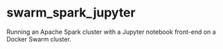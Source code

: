 # swarm_spark_jupyter
Running an Apache Spark cluster with a Jupyter notebook front-end on a Docker Swarm cluster.
